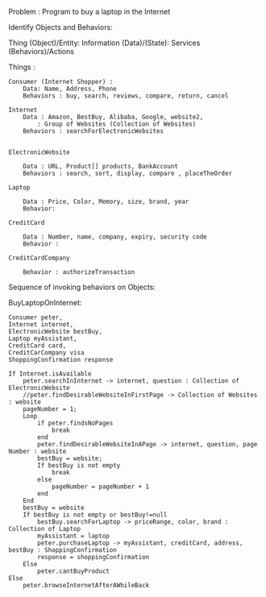 Problem : Program to buy a laptop in the Internet

Identify Objects and Behaviors:

Thing (Object)/Entity:
	Information (Data)/(State):
	Services (Behaviors)/Actions


Things :

	Consumer (Internet Shopper) :
		Data: Name, Address, Phone
		Behaviors : buy, search, reviews, compare, return, cancel
	
	Internet
		Data : Amazon, BestBuy, Alibaba, Google, website2,
			: Group of Websites (Collection of Websites)
		Behaviors : searchForElectronicWebsites 
	
	
	ElectronicWebsite
	
		Data : URL, Product[] products, BankAccount
		Behaviors : search, sort, display, compare , placeTheOrder
	
	Laptop
	
		Data : Price, Color, Memory, size, brand, year
		Behavior: 
	
	CreditCard
	
		Data : Number, name, company, expiry, security code
		Behavior : 
		
	CreditCardCompany
	
		Behavior : authorizeTransaction
		
Sequence of invoking behaviors on Objects:

BuyLaptopOnInternet:

	Consumer peter,
	Internet internet,
	ElectronicWebsite bestBuy,
	Laptop myAssistant,
	CreditCard card,
	CreditCarCompany visa
	ShoppingConfirmation response 
	
	If Internet.isAvailable
		peter.searchInInternet -> internet, question : Collection of ElectronicWebsite
		//peter.findDesirableWebsiteInFirstPage -> Collection of Websites : website
		pageNumber = 1;
		Loop
			if peter.findsNoPages
				break
			end
			peter.findDesirableWebsiteInAPage -> internet, question, page Number : website
			bestBuy = website;
			If bestBuy is not empty
				break
			else
				pageNumber = pageNumber + 1
			end
		End
		bestBuy = website
		If bestBuy is not empty or bestBuy!=null
			bestBuy.searchForLaptop -> priceRange, color, brand : Collection of Laptop
			myAssistant = laptop
			peter.purchaseLaptop -> myAssistant, creditCard, address, bestBuy : ShoppingConfirmation
			response = shoppingConfirmation
		Else
			peter.cantBuyProduct
	Else
		peter.browseInternetAfterAWhileBack
